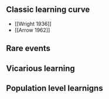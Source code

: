 ## Classic learning curve
* [[Wright 1936]]
* [[Arrow 1962]]

## Rare events

## Vicarious learning

## Population level learnigns